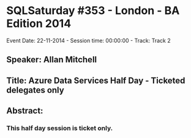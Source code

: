 # SQLSaturday #353 - London - BA Edition 2014
Event Date: 22-11-2014 - Session time: 00:00:00 - Track: Track 2
## Speaker: Allan Mitchell
## Title: Azure Data Services Half Day - Ticketed delegates only
## Abstract:
### This half day session is ticket only.
